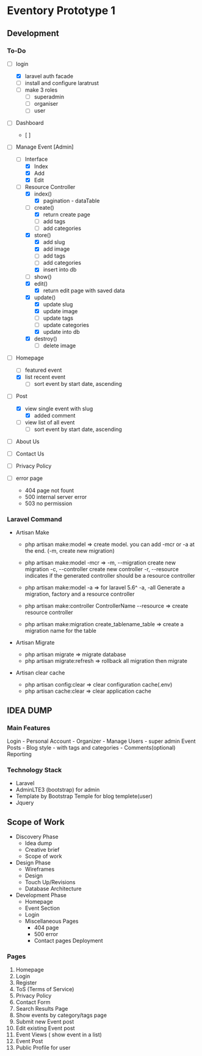 # Eventory Prototype 1

## Development

### To-Do

- [ ] login
	- [x] laravel auth facade
	- [ ] install and configure laratrust
	- [ ] make 3 roles
		- [ ] superadmin
		- [ ] organiser
		- [ ] user

- [ ] Dashboard
	- [ ] 

- [ ] Manage Event [Admin]
	- [ ] Interface
		- [x] Index
		- [x] Add
		- [x] Edit
	- [ ] Resource Controller
		- [x] index()
			- [x] pagination - dataTable
		- [ ] create()
			- [x] return create page
			- [ ] add tags
			- [ ] add categories
		- [x] store()
			- [x] add slug
			- [x] add image
			- [ ] add tags
			- [ ] add categories
			- [x] insert into db
		- [ ] show()
		- [x] edit()
			- [x] return edit page with saved data
		- [x] update()
			- [x] update slug
			- [x] update image
			- [ ] update tags
			- [ ] update categories
			- [x] update into db
		- [x] destroy()
			- [ ] delete image
- [ ] Homepage
	- [ ] featured event
	- [x] list recent event
		- [ ] sort event by start date, ascending
- [ ] Post
	- [x] view single event with slug
		- [x] added comment
	- [ ] view list of all event
		- [ ] sort event by start date, ascending
- [ ] About Us
- [ ] Contact Us
- [ ] Privacy Policy
- [ ] error page
	- 404 page not fount
	- 500 internal server error
	- 503 no permission

### Laravel Command

- Artisan Make
	- php artisan make:model => create model. you can add -mcr or -a at the end. (-m, create new migration)
	- php artisan make:model -mcr => -m, --migration create new migration -c, --controller create new controller -r, --resource indicates if the generated controller should be a resource controller
	- php artisan make:model -a => for laravel 5.6^ -a, -all Generate a migration, factory and a resource controller

	- php artisan make:controller ControllerName --resource => create resource controller

	- php artisan make:migration create_tablename_table => create a migration name for the table

- Artisan Migrate
	- php artisan migrate => migrate database
	- php artisan migrate:refresh => rollback all migration then migrate

- Artisan clear cache
	- php artisan config:clear => clear configuration cache(.env)
	- php artisan cache:clear => clear application cache

## IDEA DUMP

### Main Features
Login
	- Personal Account
	- Organizer
		- Manage Users
	- super admin
Event Posts
	- Blog style
	- with tags and categories
	- Comments(optional)
Reporting

### Technology Stack
- Laravel
- AdminLTE3 (bootstrap) for admin
- Template by Bootstrap Temple for blog templete(user)
- Jquery

## Scope of Work

- Discovery Phase
	- Idea dump
	- Creative brief
	- Scope of work
- Design Phase
	- Wireframes
	- Design
	- Touch Up/Revisions
	- Database Architecture
- Development Phase
	- Homepage
	- Event Section
	- Login
	- Miscellaneous Pages
		- 404 page
		- 500 error
		- Contact pages
Deployment

### Pages

1. Homepage
2. Login
3. Register
4. ToS (Terms of Service)
5. Privacy Policy
6. Contact Form
7. Search Results Page
8. Show events by category/tags page
9. Submit new Event post
10. Edit existing Event post
11. Event Views ( show event in a list)
12. Event Post
13. Public Profile for user
